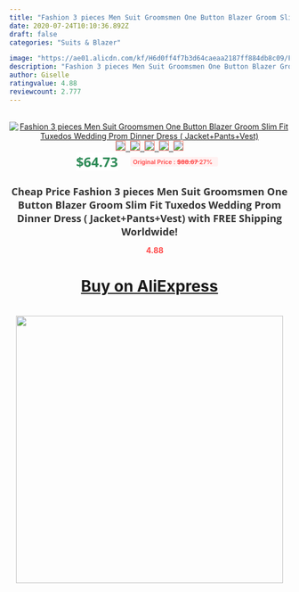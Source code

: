 ```yaml
---
title: "Fashion 3 pieces Men Suit Groomsmen One Button Blazer Groom Slim Fit Tuxedos Wedding Prom Dinner Dress ( Jacket+Pants+Vest)"
date: 2020-07-24T10:10:36.892Z
draft: false
categories: "Suits & Blazer"

image: "https://ae01.alicdn.com/kf/H6d0ff4f7b3d64caeaa2187ff884db8c09/Fashion-3-pieces-Men-Suit-Groomsmen-One-Button-Blazer-Groom-Slim-Fit-Tuxedos-Wedding-Prom-Dinner.jpg"
description: "Fashion 3 pieces Men Suit Groomsmen One Button Blazer Groom Slim Fit Tuxedos Wedding Prom Dinner Dress ( Jacket+Pants+Vest)"
author: Giselle
ratingvalue: 4.88
reviewcount: 2.777
---
```

<br>
<div style="text-align: center;">
<a href="https://s.click.aliexpress.com/e/_ALibil" target="_blank" rel="nofollow noopener noreferrer"><img alt="Fashion 3 pieces Men Suit Groomsmen One Button Blazer Groom Slim Fit Tuxedos Wedding Prom Dinner Dress ( Jacket+Pants+Vest)" class="magnifier-image" src="https://ae01.alicdn.com/kf/H6d0ff4f7b3d64caeaa2187ff884db8c09/Fashion-3-pieces-Men-Suit-Groomsmen-One-Button-Blazer-Groom-Slim-Fit-Tuxedos-Wedding-Prom-Dinner.jpg_640x640.jpg">
<br>
<img style="border:1px solid salmon" src="https://ae01.alicdn.com/kf/H6d0ff4f7b3d64caeaa2187ff884db8c09/Fashion-3-pieces-Men-Suit-Groomsmen-One-Button-Blazer-Groom-Slim-Fit-Tuxedos-Wedding-Prom-Dinner.jpg_120x120.jpg">&nbsp;&nbsp;<img style="border:1px solid salmon" src="https://ae01.alicdn.com/kf/H25a1c79282b84c5593b7f4dd98c45155G/Fashion-3-pieces-Men-Suit-Groomsmen-One-Button-Blazer-Groom-Slim-Fit-Tuxedos-Wedding-Prom-Dinner.jpg_120x120.jpg">&nbsp;&nbsp;<img style="border:1px solid salmon" src="https://ae01.alicdn.com/kf/H4098a3560ae34f34a9d31a6f61914324S/Fashion-3-pieces-Men-Suit-Groomsmen-One-Button-Blazer-Groom-Slim-Fit-Tuxedos-Wedding-Prom-Dinner.png_120x120.jpg">&nbsp;&nbsp;<img style="border:1px solid salmon" src="https://ae01.alicdn.com/kf/Hbfdaa240531d4dff9216c93a664318a43/Fashion-3-pieces-Men-Suit-Groomsmen-One-Button-Blazer-Groom-Slim-Fit-Tuxedos-Wedding-Prom-Dinner.jpg_120x120.jpg">&nbsp;&nbsp;<img style="border:1px solid salmon" src="https://ae01.alicdn.com/kf/Haa8d23df0d20484a9689c9069458e4c2Y/Fashion-3-pieces-Men-Suit-Groomsmen-One-Button-Blazer-Groom-Slim-Fit-Tuxedos-Wedding-Prom-Dinner.jpg_120x120.jpg"></a></div><br0>
<div style="text-align: center;"><span style="background-color: white; border: 0px; box-sizing: border-box; color: seagreen; display: inline-block; font-family: &quot;open sans&quot; , &quot;arial&quot; , &quot;helvetica&quot; , sans-serif , &quot;heiti&quot;; font-size: 24px; font-stretch: inherit; font-weight: 700; line-height: inherit; margin: 0px 10px 0px 0px; padding: 0px; vertical-align: middle;">$64.73 </span>
<span style="background: rgb(255 , 241 , 241); border-radius: 3px; border: 0px; box-sizing: border-box; color: #ff4747; display: inline-block; font-family: inherit; font-size: 12px; font-stretch: inherit; font-style: inherit; font-variant: inherit; font-weight: 600; line-height: inherit; margin: 0px; padding: 2px 5px; transform: scale(0.9); vertical-align: middle;">Original Price : <b style="text-decoration: line-through;">$88.67 </b> 27%&nbsp;&nbsp;</span></div>
<h1 style="color: #333333; display: inline-block; font-family: &quot;open sans&quot; , &quot;arial&quot; , &quot;helvetica&quot; , sans-serif , &quot;heiti&quot;; font-size: 18px; font-stretch: inherit; font-weight: 700; text-align: center;">Cheap Price Fashion 3 pieces Men Suit Groomsmen One Button Blazer Groom Slim Fit Tuxedos Wedding Prom Dinner Dress ( Jacket+Pants+Vest) with FREE Shipping Worldwide!</h1>
<div style="color: #ff4747; text-align: center;">
<img src="https://4.bp.blogspot.com/-M0ZcTcb-5uY/XleCXlxnR4I/AAAAAAAAAEc/OrjgMkXV1oMQFaCRZj5HQwOCBcu3w1FegCPcBGAYYCw/s1600/star.png" style="height: 15px;">&nbsp;<b>4.88</b></div>
<div class="button_cont" align="center"><a class="buynow_a" href="https://s.click.aliexpress.com/e/_ALibil" target="_blank" rel="nofollow noopener noreferrer"><H1>Buy on AliExpress</H1></a></div><br>
<div class="separator" style="clear: both; text-align: center;">
<img src="https://lh3.googleusercontent.com/-pTy5HemUv9M/XlePHvY0dAI/AAAAAAAAAE4/0nX5iRUoIWY8eMW9Dpxeirr157OZliDIgCLcBGAsYHQ/s1600/badge.gif" width="480">
</div>
